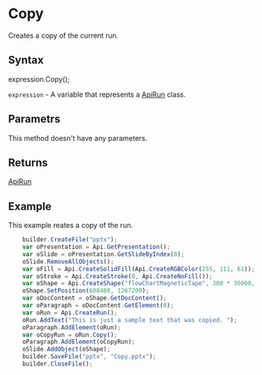# Copy

Creates a copy of the current run.

## Syntax

expression.Copy();

`expression` - A variable that represents a [ApiRun](../ApiRun.md) class.

## Parametrs

This method doesn't have any parameters.

## Returns

[ApiRun](../ApiRun.md)

## Example

This example reates a copy of the run.

```javascript
	builder.CreateFile("pptx");
	var oPresentation = Api.GetPresentation();
	var oSlide = oPresentation.GetSlideByIndex(0);
	oSlide.RemoveAllObjects();
	var oFill = Api.CreateSolidFill(Api.CreateRGBColor(255, 111, 61));
	var oStroke = Api.CreateStroke(0, Api.CreateNoFill());
	var oShape = Api.CreateShape("flowChartMagneticTape", 300 * 36000, 130 * 36000, oFill, oStroke);
	oShape.SetPosition(608400, 1267200);
	var oDocContent = oShape.GetDocContent();
	var oParagraph = oDocContent.GetElement(0);
	var oRun = Api.CreateRun();
	oRun.AddText("This is just a sample text that was copied. ");
	oParagraph.AddElement(oRun);
	var oCopyRun = oRun.Copy();
	oParagraph.AddElement(oCopyRun);
	oSlide.AddObject(oShape);
	builder.SaveFile("pptx", "Copy.pptx");
	builder.CloseFile();
```